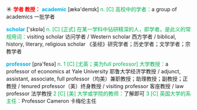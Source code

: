 ☀ <font color="red">**学者 教授：**</font>
<font color="sky blue">**academic**</font> [ækə'demɪk] 
<font color="#00b050">n. [C] 高校中的学者：</font>a group of academics 一批学者

<font color="sky blue">**scholar**</font> ['skɒlə] 
<font color="#00b050">n. [C] [正式] 在某一学科中钻研精深的人，即学者。是此义的常规用词：</font>visiting scholar 访问学者 / Western scholar 西方学者 / biblical, history, literary, religious scholar 《圣经》研究学者；历史学者；文学学者；宗教学者

<font color="sky blue">**professor**</font> [prə'fesə] 
<font color="#00b050">n. 1 [C] [尤英；美为full professor] 大学教授：</font>a professor of economics at Yale University 耶鲁大学经济学教授 / adjunct, assistant, associate, full professor（均美）兼职教授；助理教授；副教授；正教授 / tenured professor（美）终身教授 / visiting professor 客座教授 / law professor 法学教授 <font color="#00b050">2 [C] [美] 大学或学院的教师：</font>了解即可 <font color="#00b050">3 [C] 英国大学的系主任：</font>Professor Cameron 卡梅伦主任

